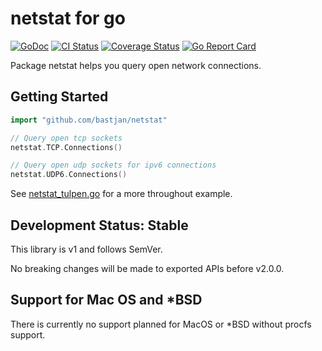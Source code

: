 # netstat for go

[![GoDoc][doc-img]][doc] [![CI Status][ci-img]][ci] [![Coverage Status][cover-img]][cover] [![Go Report Card][report-img]][report]

Package netstat helps you query open network connections.

## Getting Started

```go
import "github.com/bastjan/netstat"

// Query open tcp sockets
netstat.TCP.Connections()

// Query open udp sockets for ipv6 connections
netstat.UDP6.Connections()
```

See [netstat_tulpen.go](examples/netstat_tulpen/netstat_tulpen.go) for a more throughout example.

## Development Status: Stable

This library is v1 and follows SemVer.

No breaking changes will be made to exported APIs before v2.0.0.

## Support for Mac OS and *BSD

There is currently no support planned for MacOS or *BSD without procfs support.

[doc]: https://godoc.org/github.com/bastjan/netstat
[doc-img]: https://godoc.org/github.com/bastjan/netstat?status.svg
[cover]: https://codecov.io/gh/bastjan/netstat
[cover-img]: https://codecov.io/gh/bastjan/netstat/branch/master/graph/badge.svg
[ci]: https://travis-ci.org/bastjan/netstat
[ci-img]: https://travis-ci.org/bastjan/netstat.svg?branch=master
[report]: https://goreportcard.com/report/github.com/bastjan/netstat
[report-img]: https://goreportcard.com/badge/github.com/bastjan/netstat
